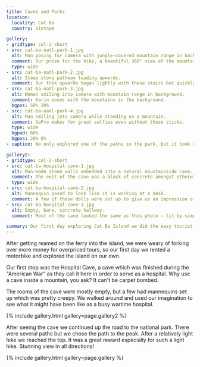 ```yaml
---
title: Caves and Parks
location:
  locality: Cat Ba
  country: Vietnam

gallery:
- gridtype: col-2-short
- src: cat-ba-natl-park-1.jpg
  alt: Man posing for camera with jungle-covered mountain range in background.
  comment: Our prize for the hike, a beautiful 360° view of the mountains! That tower in the lower right was the observation tower but we went higher.
  type: wide
- src: cat-ba-natl-park-2.jpg
  alt: Steep stone pathway leading upwards.
  comment: Our trek upwards began lightly with these stairs but quickly turned into rocks and tree roots.
- src: cat-ba-natl-park-3.jpg
  alt: Woman smiling into camera with mountain range in background.
  comment: Karin poses with the mountains in the background.
  bgpos: 50% 20%
- src: cat-ba-natl-park-4.jpg
  alt: Man smiling into camera while standing on a mountain.
  comment: GoPro makes for great selfies even without those sticks.
  type: wide
  bgpad: 60%
  bgpos: 20% 0%
- caption: We only explored one of the paths in the park, but it took us up to the peak and it was definitely worth the hike!

gallery2:
- gridtype: col-2-short
- src: cat-ba-hospital-cave-1.jpg
  alt: Man-made stone walls embedded into a natural mountainside cave.
  comment: The exit of the cave was a block of concrete amongst otherwise natural-looking cave.
  type: wide
- src: cat-ba-hospital-cave-2.jpg
  alt: Mannequin posed to look like it is working at a desk.
  comment: A few of these dolls were set up to give us an impression of the cave when it was still a hospital.
- src: cat-ba-hospital-cave-3.jpg
  alt: Empty, bare, concrete hallway.
  comment: Most of the cave looked the same as this photo — lit by simple lighting, but bare.

summary: Our first day exploring Cat Ba Island we did the easy tourist sights — the Hospital Cave and the National Park.
---
```


After getting reamed on the ferry into the island, we were weary of forking over more money for overpriced tours, so our first day we rented a motorbike and explored the island on our own.

Our first stop was the Hospital Cave, a cave which was finished during the "American War" as they call it here in order to serve as a hospital. Why use a cave inside a mountain, you ask? It can't be carpet bombed.

The rooms of the cave were mostly empty, but a few had mannequins set up which was pretty creepy. We walked around and used our imagination to see what it might have been like as a busy wartime hospital.

{% include gallery.html gallery=page.gallery2 %}

After seeing the cave we continued up the road to the national park. There were several paths but we chose the path to the peak. After a relatively light hike we reached the top. It was a great reward especially for such a light hike. Stunning view in all directions!

{% include gallery.html gallery=page.gallery %}

